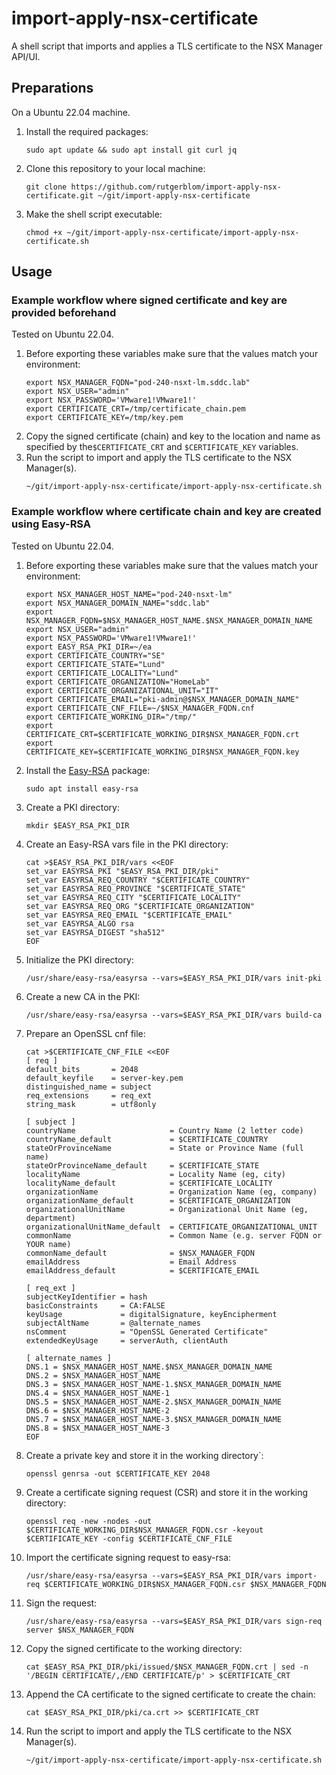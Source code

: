 # import-apply-nsx-certificate
A shell script that imports and applies a TLS certificate to the NSX Manager API/UI.

## Preparations
On a Ubuntu 22.04 machine.

1. Install the required packages:
    ```
    sudo apt update && sudo apt install git curl jq
    ```
2. Clone this repository to your local machine:
    ```
    git clone https://github.com/rutgerblom/import-apply-nsx-certificate.git ~/git/import-apply-nsx-certificate
    ```
3. Make the shell script executable:
    ```
    chmod +x ~/git/import-apply-nsx-certificate/import-apply-nsx-certificate.sh
    ```

## Usage

### Example workflow where signed certificate and key are provided beforehand
Tested on Ubuntu 22.04.

1. Before exporting these variables make sure that the values match your environment:
   ```
   export NSX_MANAGER_FQDN="pod-240-nsxt-lm.sddc.lab"
   export NSX_USER="admin"
   export NSX_PASSWORD='VMware1!VMware1!'
   export CERTIFICATE_CRT=/tmp/certificate_chain.pem
   export CERTIFICATE_KEY=/tmp/key.pem
   ```
2. Copy the signed certificate (chain) and key to the location and name as specified by the```$CERTIFICATE_CRT``` and ```$CERTIFICATE_KEY``` variables.
3. Run the script to import and apply the TLS certificate to the NSX Manager(s).
   ```
   ~/git/import-apply-nsx-certificate/import-apply-nsx-certificate.sh
   ```

### Example workflow where certificate chain and key are created using Easy-RSA
Tested on Ubuntu 22.04.

1. Before exporting these variables make sure that the values match your environment:
   ```
   export NSX_MANAGER_HOST_NAME="pod-240-nsxt-lm"
   export NSX_MANAGER_DOMAIN_NAME="sddc.lab"
   export NSX_MANAGER_FQDN=$NSX_MANAGER_HOST_NAME.$NSX_MANAGER_DOMAIN_NAME
   export NSX_USER="admin"
   export NSX_PASSWORD='VMware1!VMware1!'
   export EASY_RSA_PKI_DIR=~/ea
   export CERTIFICATE_COUNTRY="SE"
   export CERTIFICATE_STATE="Lund"
   export CERTIFICATE_LOCALITY="Lund"
   export CERTIFICATE_ORGANIZATION="HomeLab"
   export CERTIFICATE_ORGANIZATIONAL_UNIT="IT"
   export CERTIFICATE_EMAIL="pki-admin@$NSX_MANAGER_DOMAIN_NAME"
   export CERTIFICATE_CNF_FILE=~/$NSX_MANAGER_FQDN.cnf
   export CERTIFICATE_WORKING_DIR="/tmp/"
   export CERTIFICATE_CRT=$CERTIFICATE_WORKING_DIR$NSX_MANAGER_FQDN.crt
   export CERTIFICATE_KEY=$CERTIFICATE_WORKING_DIR$NSX_MANAGER_FQDN.key
   ```
2. Install the [Easy-RSA](https://github.com/OpenVPN/easy-rsa) package:
   ```
   sudo apt install easy-rsa
   ```
3. Create a PKI directory:
   ```
   mkdir $EASY_RSA_PKI_DIR
   ```
4. Create an Easy-RSA vars file in the PKI directory:
   ```
   cat >$EASY_RSA_PKI_DIR/vars <<EOF
   set_var EASYRSA_PKI "$EASY_RSA_PKI_DIR/pki"
   set_var EASYRSA_REQ_COUNTRY "$CERTIFICATE_COUNTRY"
   set_var EASYRSA_REQ_PROVINCE "$CERTIFICATE_STATE"
   set_var EASYRSA_REQ_CITY "$CERTIFICATE_LOCALITY"
   set_var EASYRSA_REQ_ORG "$CERTIFICATE_ORGANIZATION"
   set_var EASYRSA_REQ_EMAIL "$CERTIFICATE_EMAIL"
   set_var EASYRSA_ALGO rsa
   set_var EASYRSA_DIGEST "sha512"
   EOF
   ```
5. Initialize the PKI directory:
   ```
   /usr/share/easy-rsa/easyrsa --vars=$EASY_RSA_PKI_DIR/vars init-pki
   ```

6. Create a new CA in the PKI:
   ```
   /usr/share/easy-rsa/easyrsa --vars=$EASY_RSA_PKI_DIR/vars build-ca
   ```
7. Prepare an OpenSSL cnf file:
   ```
   cat >$CERTIFICATE_CNF_FILE <<EOF
   [ req ]
   default_bits       = 2048
   default_keyfile    = server-key.pem 
   distinguished_name = subject
   req_extensions     = req_ext
   string_mask        = utf8only
   
   [ subject ]
   countryName                     = Country Name (2 letter code)
   countryName_default             = $CERTIFICATE_COUNTRY
   stateOrProvinceName             = State or Province Name (full name)
   stateOrProvinceName_default     = $CERTIFICATE_STATE
   localityName                    = Locality Name (eg, city)
   localityName_default            = $CERTIFICATE_LOCALITY
   organizationName                = Organization Name (eg, company)
   organizationName_default        = $CERTIFICATE_ORGANIZATION
   organizationalUnitName          = Organizational Unit Name (eg, department)
   organizationalUnitName_default  = CERTIFICATE_ORGANIZATIONAL_UNIT
   commonName                      = Common Name (e.g. server FQDN or YOUR name)
   commonName_default              = $NSX_MANAGER_FQDN
   emailAddress                    = Email Address
   emailAddress_default            = $CERTIFICATE_EMAIL
   
   [ req_ext ]
   subjectKeyIdentifier = hash
   basicConstraints     = CA:FALSE
   keyUsage             = digitalSignature, keyEncipherment
   subjectAltName       = @alternate_names
   nsComment            = "OpenSSL Generated Certificate"
   extendedKeyUsage     = serverAuth, clientAuth
   
   [ alternate_names ]
   DNS.1 = $NSX_MANAGER_HOST_NAME.$NSX_MANAGER_DOMAIN_NAME
   DNS.2 = $NSX_MANAGER_HOST_NAME
   DNS.3 = $NSX_MANAGER_HOST_NAME-1.$NSX_MANAGER_DOMAIN_NAME
   DNS.4 = $NSX_MANAGER_HOST_NAME-1
   DNS.5 = $NSX_MANAGER_HOST_NAME-2.$NSX_MANAGER_DOMAIN_NAME
   DNS.6 = $NSX_MANAGER_HOST_NAME-2
   DNS.7 = $NSX_MANAGER_HOST_NAME-3.$NSX_MANAGER_DOMAIN_NAME
   DNS.8 = $NSX_MANAGER_HOST_NAME-3
   EOF
   ```
8. Create a private key and store it in the working directory`:
   ```
   openssl genrsa -out $CERTIFICATE_KEY 2048
   ```
9. Create a certificate signing request (CSR) and store it in the working directory: 
   ```
   openssl req -new -nodes -out $CERTIFICATE_WORKING_DIR$NSX_MANAGER_FQDN.csr -keyout $CERTIFICATE_KEY -config $CERTIFICATE_CNF_FILE
   ```
10. Import the certificate signing request to easy-rsa: 
    ```
    /usr/share/easy-rsa/easyrsa --vars=$EASY_RSA_PKI_DIR/vars import-req $CERTIFICATE_WORKING_DIR$NSX_MANAGER_FQDN.csr $NSX_MANAGER_FQDN
    ```
11. Sign the request: 
    ```
    /usr/share/easy-rsa/easyrsa --vars=$EASY_RSA_PKI_DIR/vars sign-req server $NSX_MANAGER_FQDN
    ```
12. Copy the signed certificate to the working directory: 
    ```
    cat $EASY_RSA_PKI_DIR/pki/issued/$NSX_MANAGER_FQDN.crt | sed -n '/BEGIN CERTIFICATE/,/END CERTIFICATE/p' > $CERTIFICATE_CRT
    ```
13. Append the CA certificate to the signed certificate to create the chain: 
    ```
    cat $EASY_RSA_PKI_DIR/pki/ca.crt >> $CERTIFICATE_CRT
    ```
14. Run the script to import and apply the TLS certificate to the NSX Manager(s).
    ```
    ~/git/import-apply-nsx-certificate/import-apply-nsx-certificate.sh
    ```